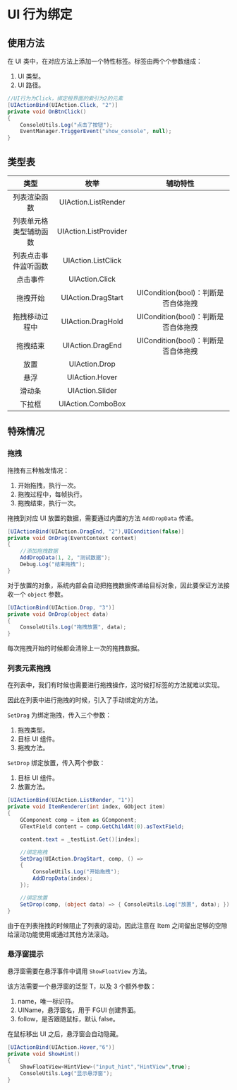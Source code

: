 # UI 行为绑定

## 使用方法

在 UI 类中，在对应方法上添加一个特性标签。标签由两个个参数组成：

1. UI 类型。
2. UI 路径。

```C# 
//UI行为为Click，绑定根界面的索引为2的元素
[UIActionBind(UIAction.Click, "2")]
private void OnBtnClick()
{
    ConsoleUtils.Log("点击了按钮");
    EventManager.TriggerEvent("show_console", null);
}
```

## 类型表

|类型 | 枚举 | 辅助特性 |
|:-:|:-:|:-:|
|列表渲染函数|UIAction.ListRender||
|列表单元格类型辅助函数|UIAction.ListProvider||
|列表点击事件监听函数|UIAction.ListClick||
|点击事件|UIAction.Click||
|拖拽开始|UIAction.DragStart|UICondition(bool)：判断是否自体拖拽 |
|拖拽移动过程中|UIAction.DragHold|UICondition(bool)：判断是否自体拖拽 |
|拖拽结束|UIAction.DragEnd|UICondition(bool)：判断是否自体拖拽 |
|放置|UIAction.Drop||
|悬浮|UIAction.Hover||
|滑动条|UIAction.Slider||
|下拉框|UIAction.ComboBox||

## 特殊情况

### 拖拽

拖拽有三种触发情况：

1. 开始拖拽，执行一次。
2. 拖拽过程中，每帧执行。
3. 拖拽结束，执行一次。

拖拽到对应 UI 放置的数据，需要通过内置的方法 `AddDropData` 传递。

```C# 
[UIActionBind(UIAction.DragEnd, "2"),UICondition(false)]
private void OnDrag(EventContext context)
{
    //添加拖拽数据
    AddDropData(1, 2, "测试数据");
    Debug.Log("结束拖拽");
}
```

对于放置的对象，系统内部会自动把拖拽数据传递给目标对象，因此要保证方法接收一个 `object` 参数。

```C# 
[UIActionBind(UIAction.Drop, "3")]
private void OnDrop(object data)
{
    ConsoleUtils.Log("拖拽放置", data);
}
```

每次拖拽开始的时候都会清除上一次的拖拽数据。

### 列表元素拖拽

在列表中，我们有时候也需要进行拖拽操作，这时候打标签的方法就难以实现。

因此在列表中进行拖拽的时候，引入了手动绑定的方法。

`SetDrag` 为绑定拖拽，传入三个参数：

1. 拖拽类型。
2. 目标 UI 组件。
3. 拖拽方法。

`SetDrop` 绑定放置，传入两个参数：

1. 目标 UI 组件。
2. 放置方法。

```C# 
[UIActionBind(UIAction.ListRender, "1")]
private void ItemRenderer(int index, GObject item)
{
    GComponent comp = item as GComponent;
    GTextField content = comp.GetChildAt(0).asTextField;

    content.text = _testList.Get()[index];

    //绑定拖拽
    SetDrag(UIAction.DragStart, comp, () =>
    {
        ConsoleUtils.Log("开始拖拽");
        AddDropData(index);
    });

    //绑定放置
    SetDrop(comp, (object data) => { ConsoleUtils.Log("放置", data); });
}
```

由于在列表拖拽的时候阻止了列表的滚动，因此注意在 Item 之间留出足够的空隙给滚动功能使用或通过其他方法滚动。

### 悬浮窗提示

悬浮窗需要在悬浮事件中调用 `ShowFloatView` 方法。

该方法需要一个悬浮窗的泛型 T，以及 3 个额外参数：

1. name，唯一标识符。
2. UIName，悬浮窗名，用于 FGUI 创建界面。
3. follow，是否跟随鼠标，默认 false。

在鼠标移出 UI 之后，悬浮窗会自动隐藏。

```C# 
[UIActionBind(UIAction.Hover,"6")]
private void ShowHint()
{
    ShowFloatView<HintView>("input_hint","HintView",true);
    ConsoleUtils.Log("显示悬浮窗");
}
```